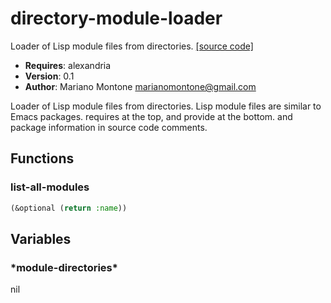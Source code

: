 # directory-module-loader

Loader of Lisp module files from directories.
[[source code]](../directory-module-loader.lisp)

- **Requires**: alexandria
- **Version**: 0.1
- **Author**: Mariano Montone <marianomontone@gmail.com>


 Loader of Lisp module files from directories.
 Lisp module files are similar to Emacs packages.
 requires at the top, and provide at the bottom.
 and package information in source code comments.



## Functions
### list-all-modules

```lisp
(&optional (return :name))
```


## Variables
### \*module-directories\*
nil

